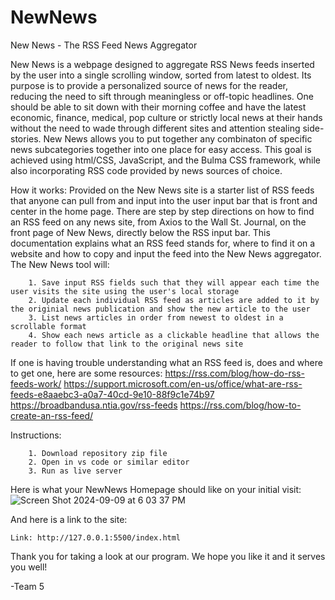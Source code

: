 # NewNews
New News - The RSS Feed News Aggregator 

New News is a webpage designed to aggregate RSS News feeds inserted by the user into a single scrolling window, sorted from latest to oldest. Its purpose is to provide a personalized source of news for the reader, reducing the need to sift through meaningless or off-topic headlines. One should be able to sit down with their morning coffee and have the latest economic, finance, medical, pop culture or strictly local news at their hands without the need to wade through different sites and attention stealing side-stories. New News allows you to put together any combinaton of specific news subcategories together into one place for easy access. This goal is achieved using html/CSS, JavaScript, and the Bulma CSS framework, while also incorporating RSS code provided by news sources of choice. 


How it works:
    Provided on the New News site is a starter list of RSS feeds that anyone can pull from and input into the user input bar that is front and center in the home page. There are step by step directions on how to find an RSS feed on any news site, from Axios to the Wall St. Journal, on the front page of New News, directly below the RSS input bar. This documentation explains what an RSS feed stands for, where to find it on a website and how to copy and input the feed into the New News aggregator. The New News tool will:
        
        1. Save input RSS fields such that they will appear each time the user visits the site using the user's local storage
        2. Update each individual RSS feed as articles are added to it by the originial news publication and show the new article to the user
        3. List news articles in order from newest to oldest in a scrollable format
        4. Show each news article as a clickable headline that allows the reader to follow that link to the original news site 

If one is having trouble understanding what an RSS feed is, does and where to get one, here are some resources:
https://rss.com/blog/how-do-rss-feeds-work/
https://support.microsoft.com/en-us/office/what-are-rss-feeds-e8aaebc3-a0a7-40cd-9e10-88f9c1e74b97
https://broadbandusa.ntia.gov/rss-feeds
https://rss.com/blog/how-to-create-an-rss-feed/


Instructions:

        1. Download repository zip file
        2. Open in vs code or similar editor
        3. Run as live server

Here is what your NewNews Homepage should like on your initial visit:
![Screen Shot 2024-09-09 at 6 03 37 PM](https://github.com/user-attachments/assets/fe9f8384-a357-4735-a298-37266b88f97f)




And here is a link to the site:

    Link: http://127.0.0.1:5500/index.html


Thank you for taking a look at our program. We hope you like it and it serves you well!

-Team 5



